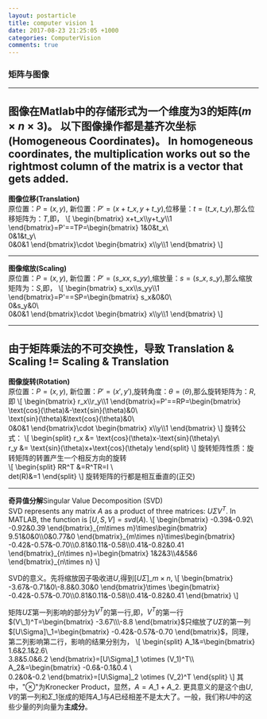 ```yaml
---
layout: postarticle
title: computer vision 1
date: 2017-08-23 21:25:05 +1000
categories: ComputerVision
comments: true
---   
```


### 矩阵与图像      
---  
 **图像在Matlab中的存储形式为一个维度为3的矩阵**($m\times n\times 3$)。  以下图像操作都是基齐次坐标(Homogeneous	Coordinates)。 In homogeneous coordinates, the multiplication works out so the rightmost column of the matrix is a vector that gets added.  
--- 

**图像位移(Translation)**  
原位置：$P=(x,y)$, 新位置：$P'=(x+t\_x,y+t\_y)$,位移量：$t=(t\_x,t\_y)$,那么位移矩阵为：$T$,即，
\\[
\begin{bmatrix}
x+t\_x\\\y+t\_y\\\1
\end{bmatrix}=P'==TP=\begin{bmatrix}
1&0&t\_x\\\
0&1&t\_y\\\
0&0&1
\end{bmatrix}\cdot \begin{bmatrix}
x\\\y\\\1
\end{bmatrix}
\\]

---  

**图像缩放(Scaling)**  
原位置：$P=(x,y)$, 新位置：$P'=(s\_x x,s\_y y)$,缩放量：$s=(s\_x,s\_y)$,那么缩放矩阵为：$S$,即，
\\[
\begin{bmatrix}
s\_xx\\\s\_yy\\\1
\end{bmatrix}=P'==SP=\begin{bmatrix}
s\_x&0&0\\\
0&s\_y&0\\\
0&0&1
\end{bmatrix}\cdot \begin{bmatrix}
x\\\y\\\1
\end{bmatrix}
\\]

---  
**由于矩阵乘法的不可交换性，导致 Translation \& Scaling != Scaling \& Translation**  
---  

**图像旋转(Rotation)**  
原位置：$P=(x,y)$, 新位置：$P'=(x',y')$,旋转角度：$\theta=(\theta)$,那么旋转矩阵为：$R$,即
\\[
\begin{bmatrix}
r\_x\\\r\_y\\\1
\end{bmatrix}=P'==RP=\begin{bmatrix}
\text{cos}(\theta)&-\text{sin}(\theta)&0\\\
\text{sin}(\theta)&\text{cos}(\theta)&0\\\
0&0&1
\end{bmatrix}\cdot \begin{bmatrix}
x\\\y\\\1
\end{bmatrix}
\\]
旋转公式：
\\[
\begin{split}
r\_x &= \text{cos}(\theta)x-\text{sin}(\theta)y\\\
r\_y &= \text{sin}(\theta)x+\text{cos}(\theta)y
\end{split}
\\]
旋转矩阵性质：旋转矩阵的转置产生一个相反方向的旋转  
\\[
\begin{split}
RR^T &=R^TR=I \\\
det(R)&=1
\end{split}
\\]
旋转矩阵的行都是相互垂直的(正交)

---

**奇异值分解**Singular Value Decomposition (SVD)  
SVD represents any matrix $A$ as a product of three matrices: $U\Sigma V^T$. In MATLAB, the function is $[U,S,V]=svd(A)$.
\\[
\begin{bmatrix}
-0.39&-0.92\\\
-0.92&0.39
\end{bmatrix}\_{m\times m}\times\begin{bmatrix}
9.51&0&0\\\0&0.77&0
\end{bmatrix}\_{m\times n}\times\begin{bmatrix}
-0.42&-0.57&-0.70\\\0.81&0.11&-0.58\\\0.41&-0.82&0.41
\end{bmatrix}\_{n\times n}=\begin{bmatrix}
1&2&3\\\4&5&6
\end{bmatrix}\_{n\times n}
\\]

SVD的意义。先将缩放因子吸收进$U$,得到$[U\Sigma]\_{m\times n}$,
\\[
\begin{bmatrix}
-3.67&-0.71&0\\\-8.8&0.30&0
\end{bmatrix}\times \begin{bmatrix}
-0.42&-0.57&-0.70\\\0.81&0.11&-0.58\\\0.41&-0.82&0.41
\end{bmatrix}
\\]

矩阵$U\Sigma$第一列影响的部分为$V^T$的第一行,即，$V^T$的第一行$(V\_1)^T=\begin{bmatrix}
	-3.67\\\-8.8	\end{bmatrix}$只缩放了$U\Sigma$的第一列$[U\Sigma]\_1=\begin{bmatrix}
	-0.42&-0.57&-0.70
	\end{bmatrix}$，同理，第二列影响第二行，影响的结果分别为，
\\[
\begin{split}
A\_1&=\begin{bmatrix}
1.6&2.1&2.6\\\
3.8&5.0&6.2
\end{bmatrix}=[U\Sigma]\_1 \otimes (V\_1)^T\\\	
A_2&=\begin{bmatrix}
-0.6&-0.1&0.4 \\\
0.2&0&-0.2
\end{bmatrix}=[U\Sigma]\_2 \otimes (V\_2)^T
\end{split}
\\]
其中，"$\otimes$"为Kronecker Product，显然，$A=A\_1+A\_2$. 更具意义的是这个由$U,V$的第一列和$\Sigma\_1$张成的矩阵$A\_1$与$A$已经相差不是太大了。一般，我们称$U$中的这些少量的列向量为**主成分**。





